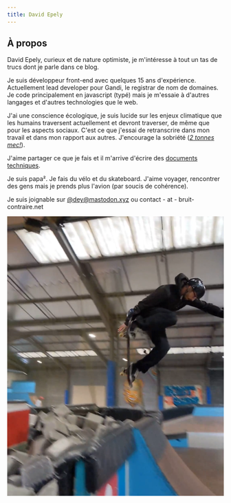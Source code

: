 ```yaml
---
title: David Epely
---
```


## À propos

David Epely, curieux et de nature optimiste, je m'intéresse à tout un tas de
trucs dont je parle dans ce blog.

Je suis développeur front-end avec quelques 15 ans d'expérience. Actuellement
lead developer pour Gandi, le registrar de nom de domaines. Je code
principalement en javascript (typé) mais je m'essaie à d'autres langages et
d'autres technologies que le web.

J'ai une conscience écologique, je suis lucide sur les enjeux climatique que les
humains traversent actuellement et devront traverser, de même que pour les
aspects sociaux. C'est ce que j'essai de retranscrire dans mon travail et dans
mon rapport aux autres. J'encourage la sobriété
(_[2 tonnes mec!](https://nosgestesclimat.fr/)_).

J'aime partager ce que je fais et il m'arrive d'écrire des
[documents techniques](https://blog.gandi.net/en/posts/form-lib-comparison/).

Je suis papa². Je fais du vélo et du skateboard. J'aime voyager, rencontrer des
gens mais je prends plus l'avion (par soucis de cohérence).

Je suis joignable sur [@dey@mastodon.xyz](https://mastodon.xyz/@dey) ou
contact - at - bruit-contraire.net

![Photos de dey en plein vol pendant une figure de skateboard](./me_skate_36back.png)
